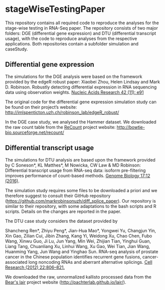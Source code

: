 # stageWiseTestingPaper

This repository contains all required code to reproduce the analyses for the stage-wise testing in RNA-Seq paper. The repository consists of two major folders: DGE (differential gene expression) and DTU (differential transcript usage), with the code to reproduce analyses from the respective applications. Both repositories contain a subfolder simulation and caseStudy.

## Differential gene expression

The simulations for the DGE analysis were based on the framework provided by the edgeR robust paper:
Xiaobei Zhou, Helen Lindsay and Mark D. Robinson. Robustly detecting differential expression in RNA sequencing data using observation weights. [Nucleic Acids Research 42 (11): e91](http://nar.oxfordjournals.org/content/42/11/e91)

The original code for the differential gene expression simulation study can be found on their project’s website:
http://imlspenticton.uzh.ch/robinson_lab/edgeR_robust/


In the DGE case study, we analysed the Hammer dataset. We downloaded the raw count table from the [ReCount](http://biorxiv.org/content/early/2016/08/08/068478) project website:
http://bowtie-bio.sourceforge.net/recount/


## Differential transcript usage

The simulations for DTU analysis are based upon the framework provided by
C Soneson\*, KL Matthes\*, M Nowicka, CW Law & MD Robinson: Differential transcript usage from RNA-seq data: isoform pre-filtering improves performance of count-based methods. [Genome Biology 17:12 (2016)](https://genomebiology.biomedcentral.com/articles/10.1186/s13059-015-0862-3).

The simulation study requires some files to be downloaded a priori and we therefore suggest to consult their GitHub repository (https://github.com/markrobinsonuzh/diff_splice_paper).
Our repository is similar to their repository, with some adaptations to the bash scripts and R scripts. Details on the changes are reported in the paper.


The DTU case study considers the dataset provided by

Shancheng Ren\*, Zhiyu Peng\*, Jian-Hua Mao\*, Yongwei Yu, Changjun Yin, Xin Gao, Zilian Cui, Jibin Zhang, Kang Yi, Weidong Xu, Chao Chen, Fubo Wang, Xinwu Guo, Ji Lu, Jun Yang, Min Wei, Zhijian Tian, Yinghui Guan, Liang Tang, Chuanliang Xu, Linhui Wang, Xu Gao, Wei Tian, Jian Wang, Huanming Yang, Jun Wang and Yinghao Sun. RNA-seq analysis of prostate cancer in the Chinese population identifies recurrent gene fusions, cancer-associated long noncoding RNAs and aberrant alternative splicings. [Cell Research (2012) 22:806–821.](http://www.nature.com/cr/journal/v22/n5/full/cr201230a.html)

We downloaded the raw, unnormalized kallisto processed data from the [Bear's lair](http://biorxiv.org/content/early/2016/05/31/056200) project website (http://pachterlab.github.io/lair/).